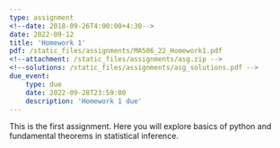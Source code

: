 ```yaml
---
type: assignment
<!--date: 2018-09-26T4:00:00+4:30-->
date: 2022-09-12
title: 'Homework 1'
pdf: /static_files/assignments/MA506_22_Homework1.pdf
<!--attachment: /static_files/assignments/asg.zip -->
<!--solutions: /static_files/assignments/asg_solutions.pdf -->
due_event: 
    type: due
    date: 2022-09-28T23:59:00
    description: 'Homework 1 due'
---
```

This is the first assignment. Here you will explore basics of python and fundamental theorems in statistical inference.



